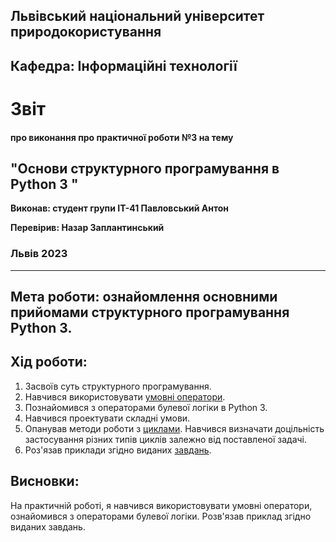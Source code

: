 ## Львівський національний університет природокористування

## Кафедра: Інформаційні технології


# Звіт
#### про виконання про практичної роботи №3 на тему 

## "Основи структурного програмування в Python 3 "

**Виконав: студент групи ІТ-41 Павловський Антон**

**Перевірив: Назар Заплантинський**

### Львів 2023
-------------------------------------------------------------
## Мета роботи: ознайомлення основними прийомами структурного програмування Python 3.
## Хід роботи:
1. Засвоїв суть структурного програмування.
2. Навчився використовувати [умовні оператори](/3/script1.py). 
3. Познайомився з операторами булевої логіки в Python 3.
4. Навчився проектувати складні умови.
5. Опанував методи роботи з [циклами](/3/script3.py). Навчився визначати доцільність застосування різних типів циклів залежно від поставленої задачі.
6. Роз'язав приклади згідно виданих [завдань](/3/script2.py).

## Висновки:
 На практичній роботі, я навчився використовувати умовні оператори, ознайомився з операторами булевої логіки. Розв'язав приклад згідно виданих завдань.